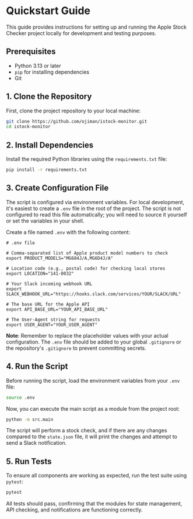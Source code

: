 # Quickstart Guide

This guide provides instructions for setting up and running the Apple Stock Checker project locally for development and testing purposes.

## Prerequisites

-   Python 3.13 or later
-   `pip` for installing dependencies
-   Git

## 1. Clone the Repository

First, clone the project repository to your local machine:

```bash
git clone https://github.com/ojiman/istock-monitor.git
cd istock-monitor
```

## 2. Install Dependencies

Install the required Python libraries using the `requirements.txt` file:

```bash
pip install -r requirements.txt
```

## 3. Create Configuration File

The script is configured via environment variables. For local development, it's easiest to create a `.env` file in the root of the project. The script is not configured to read this file automatically; you will need to source it yourself or set the variables in your shell.

Create a file named `.env` with the following content:

```
# .env file

# Comma-separated list of Apple product model numbers to check
export PRODUCT_MODELS="MG684J/A,MG6D4J/A"

# Location code (e.g., postal code) for checking local stores
export LOCATION="141-0032"

# Your Slack incoming webhook URL
export SLACK_WEBHOOK_URL="https://hooks.slack.com/services/YOUR/SLACK/URL"

# The base URL for the Apple API
export API_BASE_URL="YOUR_API_BASE_URL"

# The User-Agent string for requests
export USER_AGENT="YOUR_USER_AGENT"
```

**Note**: Remember to replace the placeholder values with your actual configuration. The `.env` file should be added to your global `.gitignore` or the repository's `.gitignore` to prevent committing secrets.

## 4. Run the Script

Before running the script, load the environment variables from your `.env` file:

```bash
source .env
```

Now, you can execute the main script as a module from the project root:

```bash
python -m src.main
```

The script will perform a stock check, and if there are any changes compared to the `state.json` file, it will print the changes and attempt to send a Slack notification.

## 5. Run Tests

To ensure all components are working as expected, run the test suite using `pytest`:

```bash
pytest
```

All tests should pass, confirming that the modules for state management, API checking, and notifications are functioning correctly.
